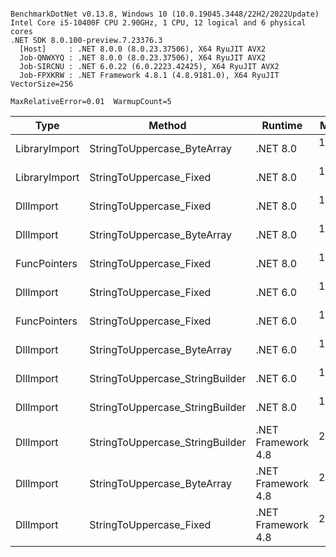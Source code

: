 ```

BenchmarkDotNet v0.13.8, Windows 10 (10.0.19045.3448/22H2/2022Update)
Intel Core i5-10400F CPU 2.90GHz, 1 CPU, 12 logical and 6 physical cores
.NET SDK 8.0.100-preview.7.23376.3
  [Host]     : .NET 8.0.0 (8.0.23.37506), X64 RyuJIT AVX2
  Job-QNWXYQ : .NET 8.0.0 (8.0.23.37506), X64 RyuJIT AVX2
  Job-SIRCNU : .NET 6.0.22 (6.0.2223.42425), X64 RyuJIT AVX2
  Job-FPXKRW : .NET Framework 4.8.1 (4.8.9181.0), X64 RyuJIT VectorSize=256

MaxRelativeError=0.01  WarmupCount=5  

```
| Type          | Method                          | Runtime            | Mean     | Allocated |
|-------------- |-------------------------------- |------------------- |---------:|----------:|
| LibraryImport | StringToUppercase_ByteArray     | .NET 8.0           | 123.7 ns |      96 B |
| LibraryImport | StringToUppercase_Fixed         | .NET 8.0           | 124.3 ns |      96 B |
| DllImport     | StringToUppercase_Fixed         | .NET 8.0           | 124.6 ns |      96 B |
| DllImport     | StringToUppercase_ByteArray     | .NET 8.0           | 126.7 ns |      96 B |
| FuncPointers  | StringToUppercase_Fixed         | .NET 8.0           | 127.4 ns |      96 B |
| DllImport     | StringToUppercase_Fixed         | .NET 6.0           | 139.8 ns |      96 B |
| FuncPointers  | StringToUppercase_Fixed         | .NET 6.0           | 140.2 ns |      96 B |
| DllImport     | StringToUppercase_ByteArray     | .NET 6.0           | 146.5 ns |      96 B |
| DllImport     | StringToUppercase_StringBuilder | .NET 6.0           | 177.9 ns |     240 B |
| DllImport     | StringToUppercase_StringBuilder | .NET 8.0           | 181.0 ns |     240 B |
| DllImport     | StringToUppercase_StringBuilder | .NET Framework 4.8 | 272.8 ns |     313 B |
| DllImport     | StringToUppercase_ByteArray     | .NET Framework 4.8 | 279.3 ns |     104 B |
| DllImport     | StringToUppercase_Fixed         | .NET Framework 4.8 | 283.7 ns |     104 B |

